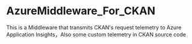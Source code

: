 # AzureMiddleware_For_CKAN

This is a Middleware that transmits CKAN's request telemetry to Azure Application Insights，Also some custom telemetry in CKAN source code 
